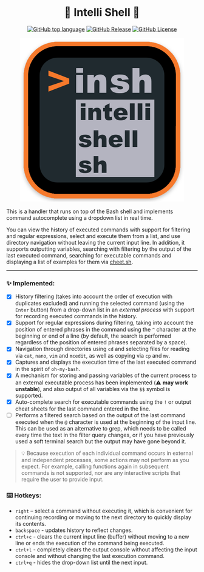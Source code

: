 <h1 align="center">
  🧠 Intelli Shell 🐚
</h1>

<p align="center">
<a href="https://github.com/Lifailon/intellishell"><img title="GitHub top language"src="https://img.shields.io/github/languages/top/Lifailon/intellishell?logo=Python&color=blue&"></a>
<a href="https://github.com/Lifailon/intellishell"><img title="GitHub Release"src="https://img.shields.io/github/v/release/Lifailon/intellishell?include_prereleases&logo=GitHub&color=green&)](https://github.com/Lifailon/intellishell"></a>
<a href="LICENSE"><img title="GitHub License"src="https://img.shields.io/github/license/Lifailon/intellishell?link=https%3A%2F%2Fgithub.com%2FLifailon%2Fintellishell%2Fblob%2Frsa%2FLICENSE&logo=readme&color=white&"></a>
</p>

<p align="center">
    <img src="image/logo.png">
</p>

This is a handler that runs on top of the Bash shell and implements command autocomplete using a dropdown list in real time.

You can view the history of executed commands with support for filtering and regular expressions, select and execute them from a list, and use directory navigation without leaving the current input line. In addition, it supports outputting variables, searching with filtering by the output of the last executed command, searching for executable commands and displaying a list of examples for them via [cheet.sh](https://github.com/chubin/cheat.sh).

---

### ✨ Implemented:

- [x] History filtering (takes into account the order of execution with duplicates excluded) and running the selected command (using the `Enter` button) from a drop-down list in an *external process* with support for recording executed commands in the history.
- [X] Support for regular expressions during filtering, taking into account the position of entered phrases in the command using the `^` character at the beginning or end of a line (by default, the search is performed regardless of the position of entered phrases separated by a space).
- [x] Navigation through directories using `cd` and selecting files for reading via `cat`, `nano`, `vim` and `mcedit`, as well as copying via `cp` and `mv`.
- [x] Captures and displays the execution time of the last executed command in the spirit of `oh-my-bash`.
- [X] A mechanism for storing and passing variables of the current process to an external executable process has been implemented (⚠️ **may work unstable**), and also output of all variables via the `$$` symbol is supported.
- [X] Auto-complete search for executable commands using the `!` or output cheat sheets for the last command entered in the line.
- [ ] Performs a filtered search based on the output of the last command executed when the `@` character is used at the beginning of the input line. This can be used as an alternative to grep, which needs to be called every time the text in the filter query changes, or if you have previously used a soft terminal search but the output may have gone beyond it.

> 💡 Because execution of each individual command occurs in external and independent processes, some actions may not perform as you expect. For example, calling functions again in subsequent commands is not supported, nor are any interactive scripts that require the user to provide input.

### ⌨️ Hotkeys:

- `right` – select a command without executing it, which is convenient for continuing recording or moving to the next directory to quickly display its contents.
- `backspace` - updates history to reflect changes.
- `ctrl+c` - clears the current input line (buffer) without moving to a new line or ends the execution of the command being executed.
- `ctrl+l` - completely clears the output console without affecting the input console and without changing the last execution command.
- `ctrl+q` - hides the drop-down list until the next input.